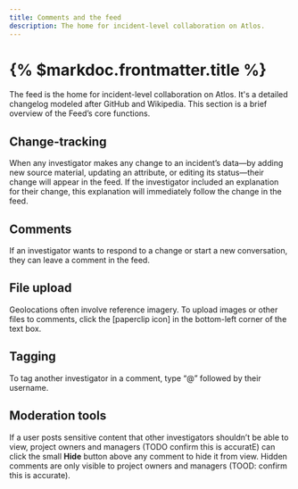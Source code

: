 ```yaml
---
title: Comments and the feed
description: The home for incident-level collaboration on Atlos.
---
```


# {% $markdoc.frontmatter.title %}

The feed is the home for incident-level collaboration on Atlos. It's a detailed changelog modeled after GitHub and Wikipedia. This section is a brief overview of the Feed’s core functions.

## Change-tracking
When any investigator makes any change to an incident’s data—by adding new source material, updating an attribute, or editing its status—their change will appear in the feed. If the investigator included an explanation for their change, this explanation will immediately follow the change in the feed. 

## Comments
If an investigator wants to respond to a change or start a new conversation, they can leave a comment in the feed.

## File upload
Geolocations often involve reference imagery. To upload images or other files to comments, click the [paperclip icon] in the bottom-left corner of the text box. 

## Tagging
To tag another investigator in a comment, type “@” followed by their username.

## Moderation tools
If a user posts sensitive content that other investigators shouldn’t be able to view, project owners and managers (TODO confirm this is accuratE) can click the small **Hide** button above any comment to hide it from view. Hidden comments are only visible to project owners and managers (TOOD: confirm this is accurate).